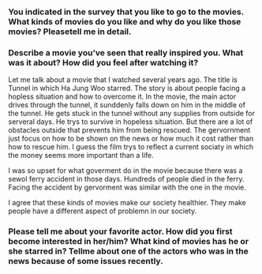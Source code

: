 ### You indicated in the survey that you like to go to the movies. What kinds of movies do you like and why do you like those movies? Pleasetell me in detail.

### Describe a movie you’ve seen that really inspired you. What was it about? How did you feel after watching it?

Let me talk about a movie that I watched several years ago. The title is Tunnel in which Ha Jung Woo starred. The story is about people facing a hopless situation and how to overcome it. In the movie, the main actor drives through the tunnel, it sunddenly falls down on him in the middle of the tunnel. He gets stuck in the tunnel without any supplies from outside for serveral days. He trys to survive in hopeless situation. But there are a lot of obstacles outside that prevents him from being rescued. The gervornment just focus on how to be shown on the news or how much it cost rather than how to rescue him. I guess the film trys to reflect a current sociaty in which the money seems more important than a life. 

I was so upset for what goverment do in the movie because there was a sewol ferry accident in those days. Hundreds of people died in the ferry. Facing the accident by gervorment was similar with the one in the movie. 

I agree that these kinds of movies make our society healthier. They make people have a different aspect of problemn in our society.


### Please tell me about your favorite actor. How did you first become interested in her/him? What kind of movies has he or she starred in? Tellme about one of the actors who was in the news because of some issues recently. 
